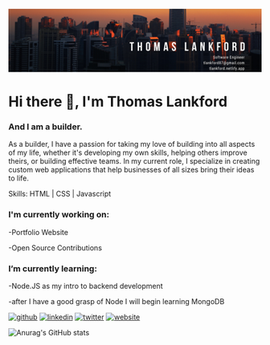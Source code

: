 ![banner](https://github.com/tlankford87/tlankford87/blob/main/tlankford87Banner.png)

# Hi there 👋, I'm Thomas Lankford
### And I am a builder.
As a builder, I have a passion for taking my love of building into all aspects of my life, whether it's developing my own skills, helping others improve theirs, or building effective teams. In my current role, I specialize in creating custom web applications that help businesses of all sizes bring their ideas to life.

Skills: HTML | CSS | Javascript

### I'm currently working on:

-Portfolio Website

-Open Source Contributions


### I’m currently learning:

-Node.JS as my intro to backend development

-after I have a good grasp of Node I will begin learning MongoDB


[<img src='https://cdn.jsdelivr.net/npm/simple-icons@3.0.1/icons/github.svg' alt='github' height='40'>](https://github.com/tlankford87)  [<img src='https://cdn.jsdelivr.net/npm/simple-icons@3.0.1/icons/linkedin.svg' alt='linkedin' height='40'>](https://www.linkedin.com/in/tlankforddev/)  [<img src='https://cdn.jsdelivr.net/npm/simple-icons@3.0.1/icons/twitter.svg' alt='twitter' height='40'>](https://twitter.com/tlankford_dev)  [<img src='https://cdn.jsdelivr.net/npm/simple-icons@3.0.1/icons/icloud.svg' alt='website' height='40'>](tlankford.netlify.app)  

![Anurag's GitHub stats](https://github-readme-stats.vercel.app/api?username=tlankford87&show_icons=true&theme=merko&hide=issues,contribs)

